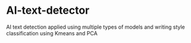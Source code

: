 # AI-text-detector
AI text detection applied using multiple types of models and writing style classification using Kmeans and PCA

